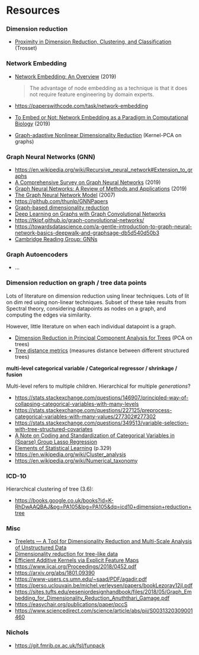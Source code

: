 # Resources

### Dimension reduction

- [Proximity in Dimension Reduction, Clustering, and Classification](http://mypage.iu.edu/~mtrosset/Courses/675/notes.pdf) (Trosset)

### Network Embedding

- [Network Embedding: An Overview](https://arxiv.org/abs/1911.11726) (2019)
  >  The advantage of node embedding as a technique is that it does not require feature engineering by domain experts.

- https://paperswithcode.com/task/network-embedding
- [To Embed or Not: Network Embedding as a Paradigm in Computational Biology](https://www.frontiersin.org/articles/10.3389/fgene.2019.00381/full) (2019)
- [Graph-adaptive Nonlinear Dimensionality Reduction](https://arxiv.org/pdf/1801.09390.pdf) (Kernel-PCA on graphs)

### Graph Neural Networks (GNN)

- https://en.wikipedia.org/wiki/Recursive_neural_network#Extension_to_graphs
- [A Comprehensive Survey on Graph Neural Networks](https://arxiv.org/abs/1901.00596) (2019)
- [Graph Neural Networks: A Review of Methods and Applications](https://arxiv.org/pdf/1812.08434.pdf) (2019)
- [The Graph Neural Network Model](https://repository.hkbu.edu.hk/cgi/viewcontent.cgi?article=1000&context=vprd_ja) (2007)
- https://github.com/thunlp/GNNPapers
- [Graph-based dimensionality reduction](https://perso.uclouvain.be/michel.verleysen/papers/bookLezoray12jl.pdf)
- [Deep Learning on Graphs with Graph Convolutional Networks](http://deeploria.gforge.inria.fr/thomasTalk.pdf)
- https://tkipf.github.io/graph-convolutional-networks/
- https://towardsdatascience.com/a-gentle-introduction-to-graph-neural-network-basics-deepwalk-and-graphsage-db5d540d50b3
- [Cambridge Reading Group: GNNs](http://cbl.eng.cam.ac.uk/pub/Intranet/MLG/ReadingGroup/2018-11-14_GNNs.pdf)

### Graph Autoencoders

- ...

### Dimension reduction on graph / tree data points

Lots of literature on dimension reduction using linear techniques.
Lots of lit on dim red using non-linear techniques. Subset of these take results from Spectral theory, considering datapoints as nodes on a graph, and computing the edges via similarity.

However, little literature on when each individual datapoint is a graph.

- [Dimension Reduction in Principal Component Analysis for Trees](https://arxiv.org/abs/1202.2371) (PCA on trees)
- [Tree distance metrics](https://cran.r-project.org/web/packages/Quartet/vignettes/Tree-distance-metrics.pdf) (measures distance between different structured trees)

**multi-level categorical variable / Categorical regressor / shrinkage / fusion**

Multi-level refers to multiple children. Hierarchical for multiple *generations*?

- https://stats.stackexchange.com/questions/146907/principled-way-of-collapsing-categorical-variables-with-many-levels
- https://stats.stackexchange.com/questions/227125/preprocess-categorical-variables-with-many-values/277302#277302
- https://stats.stackexchange.com/questions/349513/variable-selection-with-tree-structured-covariates
- [A Note on Coding and Standardization of Categorical Variables in (Sparse) Group Lasso Regression](https://arxiv.org/abs/1805.06915)
- [Elements of Statistical Learning](http://www-stat.stanford.edu/~tibs/ElemStatLearn/) (p.329)
- https://en.wikipedia.org/wiki/Cluster_analysis
- https://en.wikipedia.org/wiki/Numerical_taxonomy

### ICD-10

Hierarchical clustering of tree (3.6):

- https://books.google.co.uk/books?id=K-RhDwAAQBAJ&pg=PA105&lpg=PA105&dq=icd10+dimension+reduction+tree


### Misc

- [Treelets — A Tool for Dimensionality Reduction and Multi-Scale Analysis of Unstructured Data](https://www.stat.cmu.edu/~annlee/AISTATS-07_treelets.pdf)
- [Dimensionality reduction for tree-like data](http://www.bioinformatics.org/labnotes/dr-tree/bm-20160630.html)
- [Efficient Additive Kernels via Explicit Feature Maps](http://www.robots.ox.ac.uk/~vedaldi/assets/pubs/vedaldi11efficient.pdf)
- https://www.ijcai.org/Proceedings/2018/0452.pdf
- https://arxiv.org/abs/1801.09390
- https://www-users.cs.umn.edu/~saad/PDF/agadir.pdf
- https://perso.uclouvain.be/michel.verleysen/papers/bookLezoray12jl.pdf
- https://sites.tufts.edu/eeseniordesignhandbook/files/2018/05/Graph_Embedding_for_Dimensionality_Reduction_Anuththari_Gamage.pdf
- https://easychair.org/publications/paper/pccS
- https://www.sciencedirect.com/science/article/abs/pii/S0031320309001460


### Nichols

- https://git.fmrib.ox.ac.uk/fsl/funpack
